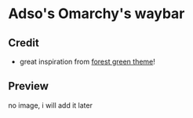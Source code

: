 # Adso's Omarchy's waybar

## Credit

* great inspiration from [forest green theme](https://github.com/abhijeet-swami/omarchy-forest-green-theme/tree/main)!

## Preview

no image, i will add it later
